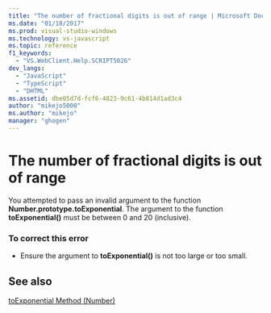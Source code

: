 ```yaml
---
title: "The number of fractional digits is out of range | Microsoft Docs"
ms.date: "01/18/2017"
ms.prod: visual-studio-windows
ms.technology: vs-javascript
ms.topic: reference
f1_keywords: 
  - "VS.WebClient.Help.SCRIPT5026"
dev_langs: 
  - "JavaScript"
  - "TypeScript"
  - "DHTML"
ms.assetid: dbe05d7d-fcf6-4823-9c61-4b814d1ad3c4
author: "mikejo5000"
ms.author: "mikejo"
manager: "ghogen"
---
```

# The number of fractional digits is out of range
You attempted to pass an invalid argument to the function **Number.prototype.toExponential**. The argument to the function **toExponential()** must be between 0 and 20 (inclusive).  
  
### To correct this error  
  
- Ensure the argument to **toExponential()** is not too large or too small.  
  
## See also  
 [toExponential Method (Number)](../../javascript/reference/toexponential-method-number-javascript.md)